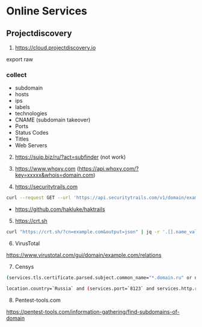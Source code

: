# Online Services

## Projectdiscovery

1. https://cloud.projectdiscovery.io

export raw

### collect
- subdomain
- hosts
- ips
- labels
- technologies
- CNAME (subdomain takeover)
- Ports
- Status Codes
- Titles
- Web Servers

2. https://suip.biz/ru/?act=subfinder   (not work)

3. https://www.whoxy.com    (https://api.whoxy.com/?key=xxxxx&whois=domain.com)

4. https://securitytrails.com

```sh
curl --request GET --url 'https://api.securitytrails.com/v1/domain/example.com/subdomains?children_only=false&include_inactive=true' --header 'accept: application/json' -H 'apikey: you_api'
```

- https://github.com/hakluke/haktrails

5. https://crt.sh

```sh
curl "https://crt.sh/?cn=example.com&output=json" | jq -r '.[].name_value' | sort -u > subdomain_crtsh.txt

```

6. VirusTotal

https://www.virustotal.com/gui/domain/example.com/relations


7. Censys

```sh
(services.tls.certificate.parsed.subject.common_name="*.domain.ru" or name="*.domain.ru" or services.tls.certificates.leaf_data.issuer.common_name="*.domain.ru" or services.tls.certificates.leaf_data.subject.common_name="*.domain.ru" or services.http.response.html_title: "*.domain.ru" or services.http.response.html_tags="*.domain.ru") or services.http.response.favicons.md5_hash:your-md5-hash and not labels: truncated

location.country=`Russia` and (services.port=`8123` and services.http.response.status_code=200)
```

8. Pentest-tools.com

https://pentest-tools.com/information-gathering/find-subdomains-of-domain